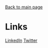 [Back to main page](./../README.md)

# Links

[LinkedIn](https://www.linkedin.com/in/dilfuza-djamalova-615309216/)
[Twitter](https://twitter.com/DilfuzaDjamalo1)